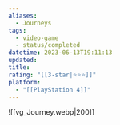 ```yaml
---
aliases:
  - Journeys
tags:
  - video-game
  - status/completed
datetime: 2023-06-13T19:11:13
updated: 
title: 
rating: "[[3-star|⭐️⭐️⭐️]]"
platform:
  - "[[PlayStation 4]]"
---
```

![[vg_Journey.webp|200]]